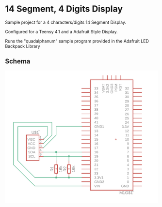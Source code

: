 # 14 Segment, 4 Digits Display

Sample project for a 4 characters/digits 14 Segment Display.

Configured for a Teensy 4.1 and a Adafruit Style Display.

Runs the "quadalphanum" sample program provided in the Adafruit LED Backpack Library

## Schema

![Schematics](cad/schema.png)
